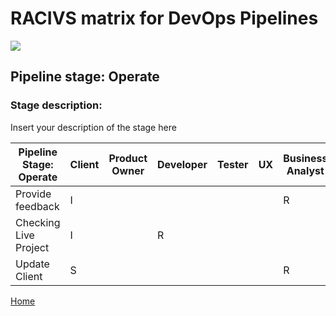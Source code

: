 # __RACIVS matrix for DevOps Pipelines__   

<img src="https://user-images.githubusercontent.com/10748736/112030685-6c81be80-8b32-11eb-94b8-c2c01b8f4581.png">

## __Pipeline stage:__  Operate  
### __Stage description:__  
Insert your description of the stage here  

| Pipeline Stage:<br>Operate   |Client  |Product Owner|Developer| Tester  | UX      |Business Analyst|
|----------------------------- |-------- |--------    |-------- |-------- |---------|----------------|
| Provide feedback             |    I    |            |         |         |         |        R       |
| Checking Live Project        |    I    |            |   R     |         |         |                |
| Update Client                |    S    |            |         |         |         |        R       |

  
[Home](../index.md)  
